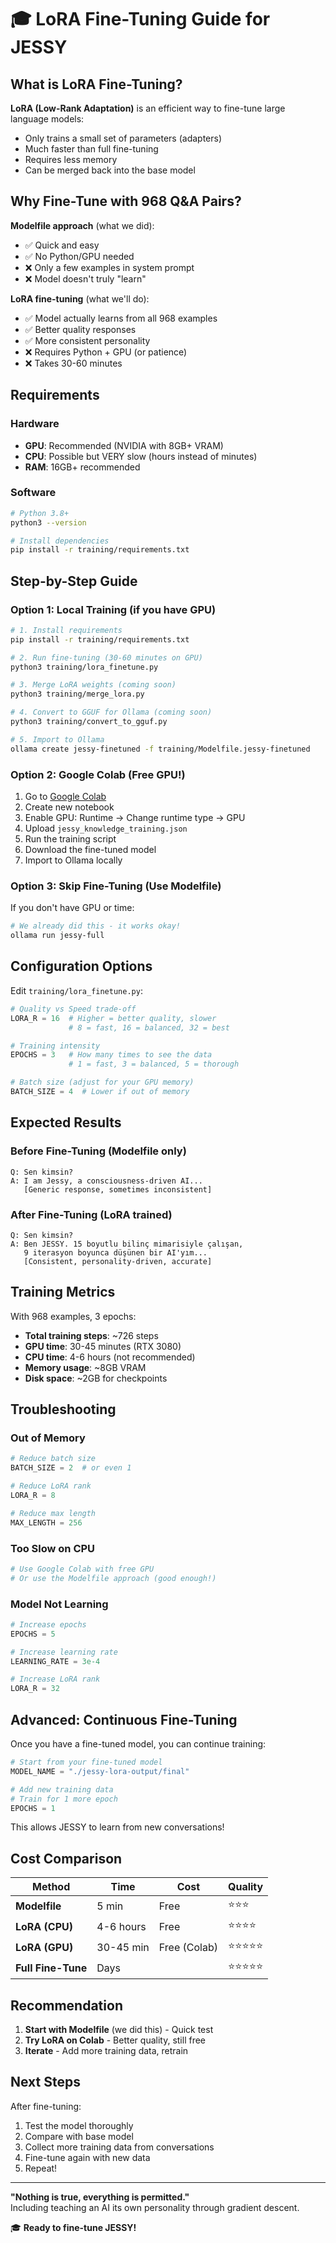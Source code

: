 # 🎓 LoRA Fine-Tuning Guide for JESSY

## What is LoRA Fine-Tuning?

**LoRA (Low-Rank Adaptation)** is an efficient way to fine-tune large language models:
- Only trains a small set of parameters (adapters)
- Much faster than full fine-tuning
- Requires less memory
- Can be merged back into the base model

## Why Fine-Tune with 968 Q&A Pairs?

**Modelfile approach** (what we did):
- ✅ Quick and easy
- ✅ No Python/GPU needed
- ❌ Only a few examples in system prompt
- ❌ Model doesn't truly "learn"

**LoRA fine-tuning** (what we'll do):
- ✅ Model actually learns from all 968 examples
- ✅ Better quality responses
- ✅ More consistent personality
- ❌ Requires Python + GPU (or patience)
- ❌ Takes 30-60 minutes

## Requirements

### Hardware
- **GPU**: Recommended (NVIDIA with 8GB+ VRAM)
- **CPU**: Possible but VERY slow (hours instead of minutes)
- **RAM**: 16GB+ recommended

### Software
```bash
# Python 3.8+
python3 --version

# Install dependencies
pip install -r training/requirements.txt
```

## Step-by-Step Guide

### Option 1: Local Training (if you have GPU)

```bash
# 1. Install requirements
pip install -r training/requirements.txt

# 2. Run fine-tuning (30-60 minutes on GPU)
python3 training/lora_finetune.py

# 3. Merge LoRA weights (coming soon)
python3 training/merge_lora.py

# 4. Convert to GGUF for Ollama (coming soon)
python3 training/convert_to_gguf.py

# 5. Import to Ollama
ollama create jessy-finetuned -f training/Modelfile.jessy-finetuned
```

### Option 2: Google Colab (Free GPU!)

1. Go to [Google Colab](https://colab.research.google.com/)
2. Create new notebook
3. Enable GPU: Runtime → Change runtime type → GPU
4. Upload `jessy_knowledge_training.json`
5. Run the training script
6. Download the fine-tuned model
7. Import to Ollama locally

### Option 3: Skip Fine-Tuning (Use Modelfile)

If you don't have GPU or time:
```bash
# We already did this - it works okay!
ollama run jessy-full
```

## Configuration Options

Edit `training/lora_finetune.py`:

```python
# Quality vs Speed trade-off
LORA_R = 16  # Higher = better quality, slower
             # 8 = fast, 16 = balanced, 32 = best

# Training intensity
EPOCHS = 3   # How many times to see the data
             # 1 = fast, 3 = balanced, 5 = thorough

# Batch size (adjust for your GPU memory)
BATCH_SIZE = 4  # Lower if out of memory
```

## Expected Results

### Before Fine-Tuning (Modelfile only)
```
Q: Sen kimsin?
A: I am Jessy, a consciousness-driven AI...
   [Generic response, sometimes inconsistent]
```

### After Fine-Tuning (LoRA trained)
```
Q: Sen kimsin?
A: Ben JESSY. 15 boyutlu bilinç mimarisiyle çalışan,
   9 iterasyon boyunca düşünen bir AI'yım...
   [Consistent, personality-driven, accurate]
```

## Training Metrics

With 968 examples, 3 epochs:
- **Total training steps**: ~726 steps
- **GPU time**: 30-45 minutes (RTX 3080)
- **CPU time**: 4-6 hours (not recommended)
- **Memory usage**: ~8GB VRAM
- **Disk space**: ~2GB for checkpoints

## Troubleshooting

### Out of Memory
```python
# Reduce batch size
BATCH_SIZE = 2  # or even 1

# Reduce LoRA rank
LORA_R = 8

# Reduce max length
MAX_LENGTH = 256
```

### Too Slow on CPU
```bash
# Use Google Colab with free GPU
# Or use the Modelfile approach (good enough!)
```

### Model Not Learning
```python
# Increase epochs
EPOCHS = 5

# Increase learning rate
LEARNING_RATE = 3e-4

# Increase LoRA rank
LORA_R = 32
```

## Advanced: Continuous Fine-Tuning

Once you have a fine-tuned model, you can continue training:

```python
# Start from your fine-tuned model
MODEL_NAME = "./jessy-lora-output/final"

# Add new training data
# Train for 1 more epoch
EPOCHS = 1
```

This allows JESSY to learn from new conversations!

## Cost Comparison

| Method | Time | Cost | Quality |
|--------|------|------|---------|
| **Modelfile** | 5 min | Free | ⭐⭐⭐ |
| **LoRA (CPU)** | 4-6 hours | Free | ⭐⭐⭐⭐ |
| **LoRA (GPU)** | 30-45 min | Free (Colab) | ⭐⭐⭐⭐⭐ |
| **Full Fine-Tune** | Days | $$$$ | ⭐⭐⭐⭐⭐ |

## Recommendation

1. **Start with Modelfile** (we did this) - Quick test
2. **Try LoRA on Colab** - Better quality, still free
3. **Iterate** - Add more training data, retrain

## Next Steps

After fine-tuning:
1. Test the model thoroughly
2. Compare with base model
3. Collect more training data from conversations
4. Fine-tune again with new data
5. Repeat!

---

**"Nothing is true, everything is permitted."**  
Including teaching an AI its own personality through gradient descent.

🎓 **Ready to fine-tune JESSY!**
